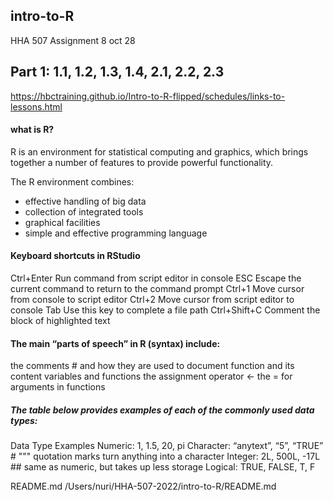 ## intro-to-R
HHA 507 Assignment 8 oct 28

## Part 1: 1.1, 1.2, 1.3, 1.4, 2.1, 2.2, 2.3
https://hbctraining.github.io/Intro-to-R-flipped/schedules/links-to-lessons.html

#### what is R?
R is an environment for statistical computing and graphics, which brings together a number of features to provide powerful functionality.

The R environment combines:
- effective handling of big data
- collection of integrated tools
- graphical facilities
- simple and effective programming language

#### Keyboard shortcuts in RStudio
Ctrl+Enter	        Run command from script editor in console
ESC	                Escape the current command to return to the command prompt
Ctrl+1	            Move cursor from console to script editor
Ctrl+2	            Move cursor from script editor to console
Tab	                Use this key to complete a file path
Ctrl+Shift+C	    Comment the block of highlighted text

#### The main “parts of speech” in R (syntax) include:
the comments # and how they are used to document function and its content
variables and functions
the assignment operator <-
the = for arguments in functions

##### The table below provides examples of each of the commonly used data types:

Data Type	Examples
Numeric:	1, 1.5, 20, pi
Character:	“anytext”, “5”, “TRUE”  # """ quotation marks turn anything into a character
Integer:	2L, 500L, -17L ## same as numeric, but takes up less storage
Logical:	TRUE, FALSE, T, F

README.md
/Users/nuri/HHA-507-2022/intro-to-R/README.md